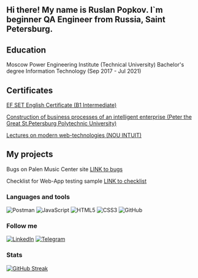 
## Hi there! My name is Ruslan Popkov. I`m beginner QA Engineer from Russia, Saint Petersburg.

## Education

Moscow Power Engineering Institute (Technical University)
Bachelor's degree
Information Technology (Sep 2017 - Jul 2021)

## Certificates

[EF SET English Certificate (B1 Intermediate)](https://www.efset.org/cert/CzwN3J)

[Construction of business processes of an intelligent enterprise (Peter the Great St.Petersburg Polytechnic University)](https://drive.google.com/drive/folders/1uNuoOhL0IvflkIQOzrBRqytAyVjsZds_?usp=sharing)

[Lectures on modern web-technologies (NOU INTUIT)](https://intuit.ru/verifydiplomas/101370484)

## My projects

Bugs on Palen Music Center site [LINK to bugs](https://drive.google.com/file/d/11KWsKnH_420Rxh8NlXFWrKwKv2wbrNiT/view?usp=share_link)

Checklist for Web-App testing sample [LINK to checklist](https://docs.google.com/spreadsheets/d/1h14w7WYHAbc57gtkAlbUoN7JQrp44BAZ/edit?usp=share_link&ouid=100048451314049502837&rtpof=true&sd=true)

### Languages and tools

![Postman](https://img.shields.io/badge/-Postman-008037?style=for-the-badge&logo=Postman)
![JavaScript](https://img.shields.io/badge/-JavaScript-008037?style=for-the-badge&logo=JavaScript)
![HTML5](https://img.shields.io/badge/-HTML5-008037?style=for-the-badge&logo=HTML5)
![CSS3](https://img.shields.io/badge/-CSS3-008037?style=for-the-badge&logo=CSS3)
![GitHub](https://img.shields.io/badge/-GitHub-008037?style=for-the-badge&logo=GitHub)

### Follow me

[![LinkedIn](https://img.shields.io/badge/-LinkedIn-008037?style=for-the-badge&logo=LinkedIn)](https://www.linkedin.com/in/ruslan-popkov-381140253/)
[![Telegram](https://img.shields.io/badge/-Telegram-008037?style=for-the-badge&logo=Telegram)](https://t.me/reload_315/)

### Stats
[![GitHub Streak](http://github-readme-streak-stats.herokuapp.com?user=PopkovRS)](https://git.io/streak-stats)
